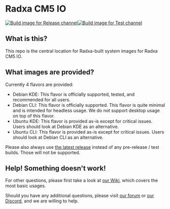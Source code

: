 # Radxa CM5 IO
[![Build image for Release channel](https://github.com/radxa-build/radxa-cm5-io/actions/workflows/build.yml/badge.svg)](https://github.com/radxa-build/radxa-cm5-io/actions/workflows/build.yml)[![Build image for Test channel](https://github.com/radxa-build/radxa-cm5-io/actions/workflows/test.yml/badge.svg)](https://github.com/radxa-build/radxa-cm5-io/actions/workflows/test.yml)

## What is this?

This repo is the central location for Radxa-built system images for Radxa CM5 IO.

## What images are provided?

Currently 4 flavors are provided:

- Debian KDE: This flavor is officially supported, tested, and recommended for all users.
- Debian CLI: This flavor is officially supported. This flavor is quite minimal and is intended for headless usage. We do not support desktop usage on top of this flavor.
- Ubuntu KDE: This flavor is provided as-is except for critical issues. Users should look at Debian KDE as an alternative.
- Ubuntu CLI: This flavor is provided as-is except for critical issues. Users should look at Debian CLI as an alternative.

Please also always use [the latest release](https://github.com/radxa-build/radxa-cm5-io/releases/latest) instead of any pre-release / test builds. Those will not be supported.

## Help! Something doesn't work!

For other questions, please first take a look at [our Wiki](https://wiki.radxa.com/Rock5), which covers the most basic usages.

Should you have any additional questions, please visit [our forum](https://forum.radxa.com/) or [our Discord](https://rock.sh/go), and we are willing to help.

